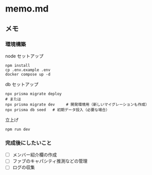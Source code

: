 # memo.md

## メモ

### 環境構築

node セットアップ

```shell
npm install
cp .env.example .env
docker compose up -d
```

db セットアップ

```shell
npx prisma migrate deploy
# または
npx prisma migrate dev     # 開発環境用（新しいマイグレーションも作成）
npx prisma db seed   # 初期データ投入（必要な場合）
```

立上げ

```shell
npm run dev
```

### 完成後にしたいこと

- [ ] メンバー紹介欄の作成
- [ ] ファブのキャパシティ推測などの管理
- [ ] ログの収集
